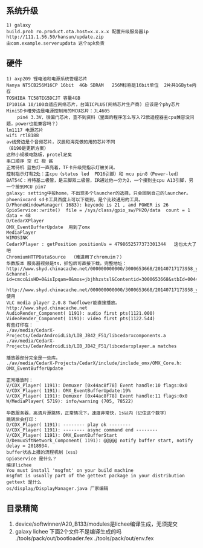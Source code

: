 ## 系统升级

	1) galaxy
	build.prob ro.product.ota.host=x.x.x.x 配置升级服务器ip
	http://111.1.56.50/hansun/update.zip
	由com.example.serverupdata 这个apk负责

## 硬件
	1) axp209 锂电池和电源系统管理芯片
	Nanya NT5CB256M16CP 16bit  4Gb SDRAM   256M标称是16bit单位  2片共1GByte内存
	TOSHIBA TC58TEG5DCJT 容量4GB
	IP101GA 10/100自适应网络芯片，台湾ICPLUS(网络芯片生产商) 应该是个phy芯片
	MiniSD卡槽旁边是电源控制用的MCU芯片：JL4605
		pin4 3.3V，很偏门芯片，查不到资料（里面的程序怎么写入?2款遥控器主cpu兼容没问题，power也能兼容吗？）
	lm1117 电源芯片
	wifi rtl8188 
	av线旁边是个音频芯片，汉辰和海克做的用的芯片不同
	（8190是更新方案）
	这种小规模电路板，protel足矣
	串口顺序 空 红 橙 酱
	正常待机 蓝色灯一直亮着，TF卡升级完指示灯被关闭。
	控制指示灯有2处：主cpu（status led  PD16引脚）和 mcu pin8（Power-led）
	BAT54C：肖特基二极管，是三脚双二极管，IR通过他一分为2，一个接到主cpu A13引脚，另一个接到MCU pin7
	galaxy: setting中按home，不出现多个launcher的选择，只会回到自己的launcher。
	phoenixcard sd卡工具百度上可以下载到，是个比较通用的工具。
	D/PhoneWindowManager( 1683): keycode is 21 , and POWER is 26
	GpioService::write()  file = /sys/class/gpio_sw/PH20/data  count = 1  data = 48
	D/CedarXPlayer
	OMX_EventBufferUpdate  用到了omx
	MediaPlayer
	WIMOSINK
	CedarXPlayer : getPosition positionUs = 4798652577373301344   这也太大了吧
	ChromiumHTTPDataSource  （难道用了chromuim？）
	华数版本 服务器视频是ts，抓包后可直接下载。完整地址：
	http://www.shyd.chinacache.net/000000000000/3000653668/20140717173958_yuqishu_930510681_930641356_188684711.ts?&channel-id=cmcc&isHD=0&isIpqam=0&mos=jbjhhzstsl&Contentid=3000653668&stbId=004401FF0005894023CA000000EC0B00&duration=4378000&version=1.0&owchid=cmcc&owsid=9028047081619175839&AuthInfo=8Zlf%2ff9%2fb9Ls7rY8ii4LBSY5DLqujm%2fPlmETBNpyl5QCQnckNTodqzT%2ftZMD2pKc4y4V2%2bbB9PiU7ftUA7lCSR7pYoLX6Jm7IcCpVG44Q5k%3d

	http://www.shyd.chinacache.net/000000000000/3000653668/20140717173958_yuqishu_930510681_930641356_188684711.ts使用
	VLC media player 2.0.8 Twoflower能直接播放。
	http://www.shyd.chinacache.net
	AudioRender_Component( 1191): audio first pts(1121.000)
	VideoRender_Component( 1191): video first pts(1122.544)
	有些打印在：
	./av/media/CedarX-Projects/CedarAndroidLib/LIB_JB42_F51/libcedarxcomponents.a
	./av/media/CedarX-Projects/CedarAndroidLib/LIB_JB42_F51/libcedarxplayer.a matches

	播放器部分完全是一些库。
	./av/media/CedarX-Projects/CedarX/include/include_omx/OMX_Core.h:
	OMX_EventBufferUpdate

	正常播放时：
	V/CDX_Player( 1191): Demuxer [0x44ac8f78] Event handle:10 flags:0x0
	V/CDX_Player( 1191): OMX_EventBufferUpdate:19%
	V/CDX_Player( 1191): Demuxer [0x44ac8f78] Event handle:11 flags:0x0
	W/MediaPlayer( 5719): info/warning (705, 78522)

	华数服务器，高清片源跳转，正常情况下，速度非常快，1s以内（记住这个数字）
	跳转后会打印：
	D/CDX_Player( 1191): -------- play ok --------
	V/CDX_Player( 1191): -------- async command end --------
	V/CDX_Player( 1191): OMX_EventBufferStart
	D/DemuxSftNetwork_Component( 1191): @@@@@ notify buffer start, notify delay = 2018934.
	buffer状态上报的流程机制（xss）
	GpioService 是什么？
	编译lichee
	You must install 'msgfmt' on your build machine
	msgfmt is usually part of the gettext package in your distribution
	gettext 是什么
	os/display/DisplayManager.java 厂家编辑

## 目录精简
1. device/softwinner/A20_B133/modules是lichee编译生成，无须提交
1. galaxy lichee 下面2个文件不是编译生成的吗
./tools/pack/out/bootloader.fex
./tools/pack/out/env.fex







